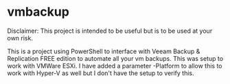 # vmbackup
Disclaimer:  This project is intended to be useful but is to be used at your own risk.

This is a project using PowerShell to interface with Veeam Backup &amp; Replication FREE edition to automate all your vm backups.  This was setup to work with VMWare ESXi.  I have added a parameter -Platform to allow this to work with Hyper-V as well but I don't have the setup to verify this.
